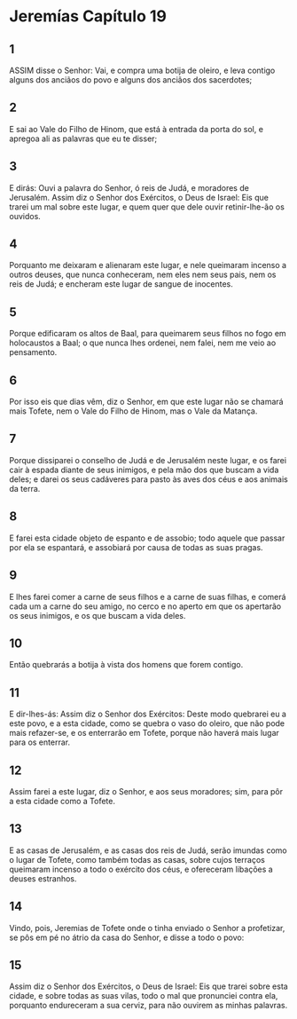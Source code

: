 # Jeremías Capítulo 19

## 1
ASSIM disse o Senhor: Vai, e compra uma botija de oleiro, e leva contigo alguns dos anciãos do povo e alguns dos anciãos dos sacerdotes;

## 2
E sai ao Vale do Filho de Hinom, que está à entrada da porta do sol, e apregoa ali as palavras que eu te disser;

## 3
E dirás: Ouvi a palavra do Senhor, ó reis de Judá, e moradores de Jerusalém. Assim diz o Senhor dos Exércitos, o Deus de Israel: Eis que trarei um mal sobre este lugar, e quem quer que dele ouvir retinir-lhe-ão os ouvidos.

## 4
Porquanto me deixaram e alienaram este lugar, e nele queimaram incenso a outros deuses, que nunca conheceram, nem eles nem seus pais, nem os reis de Judá; e encheram este lugar de sangue de inocentes.

## 5
Porque edificaram os altos de Baal, para queimarem seus filhos no fogo em holocaustos a Baal; o que nunca lhes ordenei, nem falei, nem me veio ao pensamento.

## 6
Por isso eis que dias vêm, diz o Senhor, em que este lugar não se chamará mais Tofete, nem o Vale do Filho de Hinom, mas o Vale da Matança.

## 7
Porque dissiparei o conselho de Judá e de Jerusalém neste lugar, e os farei cair à espada diante de seus inimigos, e pela mão dos que buscam a vida deles; e darei os seus cadáveres para pasto às aves dos céus e aos animais da terra.

## 8
E farei esta cidade objeto de espanto e de assobio; todo aquele que passar por ela se espantará, e assobiará por causa de todas as suas pragas.

## 9
E lhes farei comer a carne de seus filhos e a carne de suas filhas, e comerá cada um a carne do seu amigo, no cerco e no aperto em que os apertarão os seus inimigos, e os que buscam a vida deles.

## 10
Então quebrarás a botija à vista dos homens que forem contigo.

## 11
E dir-lhes-ás: Assim diz o Senhor dos Exércitos: Deste modo quebrarei eu a este povo, e a esta cidade, como se quebra o vaso do oleiro, que não pode mais refazer-se, e os enterrarão em Tofete, porque não haverá mais lugar para os enterrar.

## 12
Assim farei a este lugar, diz o Senhor, e aos seus moradores; sim, para pôr a esta cidade como a Tofete.

## 13
E as casas de Jerusalém, e as casas dos reis de Judá, serão imundas como o lugar de Tofete, como também todas as casas, sobre cujos terraços queimaram incenso a todo o exército dos céus, e ofereceram libações a deuses estranhos.

## 14
Vindo, pois, Jeremias de Tofete onde o tinha enviado o Senhor a profetizar, se pôs em pé no átrio da casa do Senhor, e disse a todo o povo:

## 15
Assim diz o Senhor dos Exércitos, o Deus de Israel: Eis que trarei sobre esta cidade, e sobre todas as suas vilas, todo o mal que pronunciei contra ela, porquanto endureceram a sua cerviz, para não ouvirem as minhas palavras.

